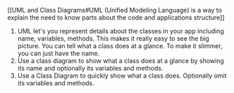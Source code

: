 
[[UML and Class Diagrams#UML (Unified Modeling Language) is a way to explain the need to know parts about the code and applications structure]]

1. UML let's you represent details about the classes in your app including name, variables, methods. This makes it really easy to see the big picture. You can tell what a class does at a glance. To make it slimmer, you can just have the name.
2. Use a class diagram to show what a class does at a glance by showing its name and optionally its variables and methods.
3. Use a Class Diagram to quickly show what a class does. Optionally omit its variables and methods.